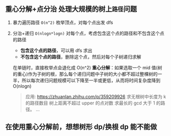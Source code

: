 ## 重心分解+点分治 处理大规模的树上`路径`问题

1. 暴力遍历路径 `O(n^2)`
   枚举顶点，对每个点出发 dfs
2. 分治+递归 `O(nlogn*logn)`
   对每个点，考虑包含这个点的路径和不包含这个点的路径

   - **包含这个点的路径**，可以用 dfs 求出
   - **不包含这个点的路径**，删除这个点，然后对每个子树递归求解

   在单链时，直接枚举点会退化成 O(n^2)
   **重心分解**：如果选取一个 mid 值(树的重心)作为子树的根，那么每个递归问题中子树的大小都不超过整棵树的一半，所以每次递归问题规模可以下降至一半或更低，从而将时间复杂度降到 O(nlogn)

   > 应用:
   > https://zhuanlan.zhihu.com/p/359209926
   > 求无根树中长度为 k 的路径数目
   > 树上距离不超过 upper 的点对数
   > 求最长的 gcd 大于 1 的路径。
   > ...

## 在使用重心分解前，想想树形 dp/换根 dp 能不能做
